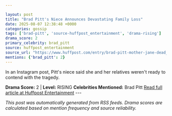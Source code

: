 ```yaml
---

layout: post
title: "Brad Pitt's Niece Announces Devastating Family Loss"
date: 2025-08-07 12:38:48 +0000
categories: gossip
tags: ['brad-pitt', 'source-huffpost_entertainment', 'drama-rising']
drama_score: 2
primary_celebrity: brad_pitt
source: huffpost_entertainment
source_url: "https://www.huffpost.com/entry/brad-pitt-mother-jane-dead_n_6893853de4b0d711cefb462c"
mentions: {'brad_pitt': 2}
---
```


In an Instagram post, Pitt's niece said she and her relatives weren't ready to contend with the tragedy.

**Drama Score:** 2 | **Level:** RISING **Celebrities Mentioned:** Brad Pitt [Read full article at Huffpost Entertainment](https://www.huffpost.com/entry/brad-pitt-mother-jane-dead_n_6893853de4b0d711cefb462c) --- 

*This post was automatically generated from RSS feeds. Drama scores are calculated based on mention frequency and source reliability.*
